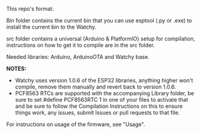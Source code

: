 

This repo's format:

Bin folder contains the current bin that you can use esptool (.py or .exe) to install the current bin to the Watchy.

src folder contains a universal (Arduino & PlatformIO) setup for compilation, instructions on how to get it to compile are in the src folder.

Needed libraries:  Arduino, ArduinoOTA and Watchy base.

**NOTES:**
- Watchy uses version 1.0.6 of the ESP32 libraries, anything higher won't compile, remove them manually and revert back to version 1.0.6.
- PCF8563 RTCs are supported with the accompanying Library folder, be sure to set #define PCF8563RTC 1 in one of your files to activate that and be sure to follow the Compilation Instructions on this to ensure things work, any issues, submit Issues or pull requests to that file.

For instructions on usage of the firmware, see "Usage".
